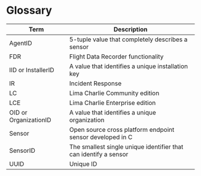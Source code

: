 # Glossary

| Term | Description
| --- |---
| AgentID | 5-tuple value that completely describes a sensor
| FDR | Flight Data Recorder functionality
| IID or InstallerID | A value that identifies a unique installation key
| IR | Incident Response
| LC | Lima Charlie Community edition
| LCE | Lima Charlie Enterprise edition
| OID or OrganizationID | A value that identifies a unique organization
| Sensor | Open source cross platform endpoint sensor developed in C
| SensorID | The smallest single unique identifier that can identify a sensor
| UUID | Unique ID
